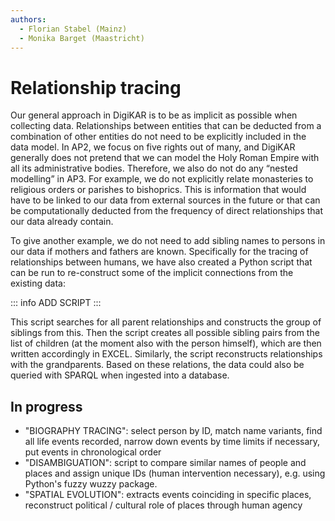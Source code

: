 ```yaml
---
authors:
  - Florian Stabel (Mainz)
  - Monika Barget (Maastricht)
---
```


# Relationship tracing

Our general approach in DigiKAR is to be as implicit as possible when collecting data. Relationships between entities that can be deducted from a combination of other entities do not need to be explicitly included in the data model. In AP2, we focus on five rights out of many, and DigiKAR generally does not pretend that we can model the Holy Roman Empire with all its administrative bodies. Therefore, we also do not do any “nested modelling” in AP3. For example, we do not explicitly relate monasteries to religious orders or parishes to bishoprics. This is information that would have to be linked to our data from external sources in the future or that can be computationally deducted from the frequency of direct relationships that our data already contain.

To give another example, we do not need to add sibling names to persons in our data if mothers and fathers are known. Specifically for the tracing of relationships between humans, we have also created a Python script that can be run to re-construct some of the implicit connections from the existing data:

::: info
ADD SCRIPT
:::

This script searches for all parent relationships and constructs the group of siblings from this. Then the script creates all possible sibling pairs from the list of children (at the moment also with the person himself), which are then written accordingly in EXCEL. Similarly, the script reconstructs relationships with the grandparents. Based on these relations, the data could also be queried with SPARQL when ingested into a database.

## In progress

- "BIOGRAPHY TRACING": select person by ID, match name variants, find all life events recorded, narrow down events by time limits if necessary, put events in chronological order
- "DISAMBIGUATION": script to compare similar names of people and places and assign unique IDs (human intervention necessary), e.g. using Python's fuzzy wuzzy package.
- "SPATIAL EVOLUTION": extracts events coinciding in specific places, reconstruct political / cultural role of places through human agency
